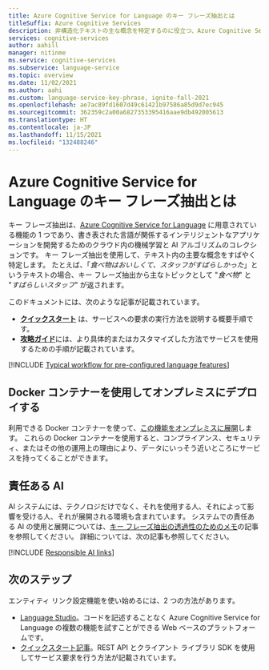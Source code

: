 ```yaml
---
title: Azure Cognitive Service for Language のキー フレーズ抽出とは
titleSuffix: Azure Cognitive Services
description: 非構造化テキストの主な概念を特定するのに役立つ、Azure Cognitive Services のキー フレーズ抽出の概要。
services: cognitive-services
author: aahill
manager: nitinme
ms.service: cognitive-services
ms.subservice: language-service
ms.topic: overview
ms.date: 11/02/2021
ms.author: aahi
ms.custom: language-service-key-phrase, ignite-fall-2021
ms.openlocfilehash: ae7ac89fd1607d49c61421b97586a85d9d7ec945
ms.sourcegitcommit: 362359c2a00a6827353395416aae9db492005613
ms.translationtype: HT
ms.contentlocale: ja-JP
ms.lasthandoff: 11/15/2021
ms.locfileid: "132488246"
---
```

# <a name="what-is-key-phrase-extraction-in-azure-cognitive-service-for-language"></a>Azure Cognitive Service for Language のキー フレーズ抽出とは

キー フレーズ抽出は、[Azure Cognitive Service for Language](../overview.md) に用意されている機能の 1 つであり、書き表された言語が関係するインテリジェントなアプリケーションを開発するためのクラウド内の機械学習と AI アルゴリズムのコレクションです。 キー フレーズ抽出を使用して、テキスト内の主要な概念をすばやく特定します。 たとえば、「*食べ物はおいしくて、スタッフがすばらしかった*」というテキストの場合、キー フレーズ抽出から主なトピックとして "*食べ物*" と "*すばらしいスタッフ*" が返されます。

このドキュメントには、次のような記事が記載されています。

* [**クイックスタート**](quickstart.md) は、サービスへの要求の実行方法を説明する概要手順です。
* [**攻略ガイド**](how-to/call-api.md)には、より具体的またはカスタマイズした方法でサービスを使用するための手順が記載されています。

[!INCLUDE [Typical workflow for pre-configured language features](../includes/overview-typical-workflow.md)]

## <a name="deploy-on-premises-using-docker-containers"></a>Docker コンテナーを使用してオンプレミスにデプロイする

利用できる Docker コンテナーを使って、[この機能をオンプレミスに展開](how-to/use-containers.md)します。 これらの Docker コンテナーを使用すると、コンプライアンス、セキュリティ、またはその他の運用上の理由により、データにいっそう近いところにサービスを持ってくることができます。

## <a name="responsible-ai"></a>責任ある AI 

AI システムには、テクノロジだけでなく、それを使用する人、それによって影響を受ける人、それが展開される環境も含まれています。 システムでの責任ある AI の使用と展開については、[キー フレーズ抽出の透過性のためのメモ](/legal/cognitive-services/language-service/transparency-note-key-phrase-extraction?context=/azure/cognitive-services/language-service/context/context)の記事を参照してください。 詳細については、次の記事も参照してください。

[!INCLUDE [Responsible AI links](../includes/overview-responsible-ai-links.md)]

## <a name="next-steps"></a>次のステップ

エンティティ リンク設定機能を使い始めるには、2 つの方法があります。
* [Language Studio](../language-studio.md)。コードを記述することなく Azure Cognitive Service for Language の複数の機能を試すことができる Web ベースのプラットフォームです。
* [クイックスタート記事](quickstart.md)。REST API とクライアント ライブラリ SDK を使用してサービス要求を行う方法が記載されています。  
